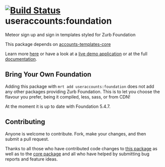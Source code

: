 [![Build Status](https://travis-ci.org/useraccounts/foundation.svg?branch=master)](https://travis-ci.org/useraccounts/foundation)
useraccounts:foundation
=======================

Meteor sign up and sign in templates styled for Zurb Foundation

This package depends on [accounts-templates-core](https://github.com/useraccounts/core.git)

Learn more [here](http://accounts-templates.meteor.com) or have a look at a [live demo application](http://accounts-templates-foundation.meteor.com) or at the full [documentation](https://github.com/useraccounts/core).


## Bring Your Own Foundation

Adding this package with `mrt add useraccounts:foundation` does not add any other packages providing Zurb Foundation. This is to let you choose the flavour you prefer, being it compiled, less, sass, or from CDN!

At the moment it is up to date with Foundation 5.4.7.


## Contributing

Anyone is welcome to contribute. Fork, make your changes, and then submit a pull request.

Thanks to all those who have contributed code changes to [this package](https://github.com/useraccounts/foundation/graphs/contributors) as well as to the [core package](https://github.com/useraccounts/core/graphs/contributors) and all who have helped by submitting bug reports and feature ideas.